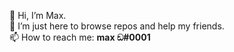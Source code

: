 👋 Hi, I’m Max.  
👀 I’m just here to browse repos and help my friends.  
📫 How to reach me: **max ඞ#0001**  

<!---
6hartmann/6hartmann is a ✨ special ✨ repository because its `README.md` (this file) appears on your GitHub profile.
You can click the Preview link to take a look at your changes.
--->
